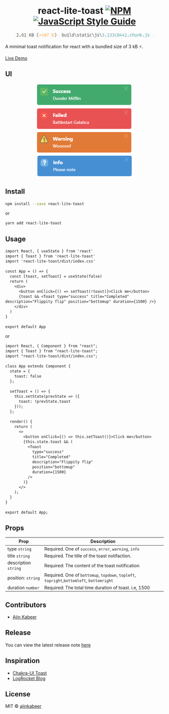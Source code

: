 <div align="center">

# react-lite-toast [![NPM](https://img.shields.io/npm/v/react-lite-toast.svg)](https://www.npmjs.com/package/react-lite-toast) [![JavaScript Style Guide](https://img.shields.io/badge/code_style-standard-brightgreen.svg)](https://standardjs.com)
![Alt text](assets/bundleSize.PNG "bundle-size") 

</div>

A minimal toast notification for react with a bundled size of 3 kB ⚡.

[Live Demo](https://ajin.dev/react-lite-toast-home/)
 
## UI
<div align="center">

![Alt text](assets/success.PNG "success") ![Alt text](assets/error.PNG "error")
![Alt text](assets/warning.PNG "error")  ![Alt text](assets/info.PNG "error")

</div>


## Install

```bash
npm install --save react-lite-toast
```
or
```bash
yarn add react-lite-toast
```

## Usage

```tsx
import React, { useState } from 'react'
import { Toast } from 'react-lite-toast'
import 'react-lite-toast/dist/index.css'

const App = () => {
  const [toast, setToast] = useState(false)
  return (
    <div>
      <button onClick={() => setToast(!toast)}>Click me</button>
      {toast && <Toast type="success" title="Completed" description="Flippity flip" position="bottomup" duration={1500} />}
    </div>
  )
}

export default App
```
or

```tsx
import React, { Component } from "react";
import { Toast } from "react-lite-toast";
import "react-lite-toast/dist/index.css";

class App extends Component {
  state = {
    toast: false
  };

  setToast = () => {
    this.setState(prevState => ({
      toast: !prevState.toast
    }));
  };

  render() {
    return (
      <>
        <button onClick={() => this.setToast()}>Click me</button>
        {this.state.toast && (
          <Toast
            type="success"
            title="Completed"
            description="Flippity flip"
            position="bottomup"
            duration={1500}
          />
        )}
      </>
    );
  }
}

export default App;
```

## Props

| Prop                               | Description                                                        |
| ---------------------------------- | ------------------------------------------------------------------ |
| type `string`                      | Required. One of `success`, `error`, `warning`, `info`             |
| title `string`                     | Required. The title of the toast notifaction.                      |
| description `string`               | Required: The content of the toast notification                    |
| position: `string`                 | Required. One of `bottomup`, `topdown`, `topleft`, `topright`,`bottomleft`, `bottomright`          |
| duration `number`                  | Required: The total time duration of toast. i.e, 1500              |


## Contributors

- [Ajin Kabeer](https://github.com/ajinkabeer)

## Release

You can view the latest release note [here](https://github.com/ajinkabeer/react-lite-toast/releases)

## Inspiration

- [Chakra-UI Toast](https://chakra-ui.com/toast)
- [LogRocket Blog](https://blog.logrocket.com/how-to-create-a-custom-toast-component-with-react/)

## License

MIT © [ajinkabeer](https://github.com/ajinkabeer)
